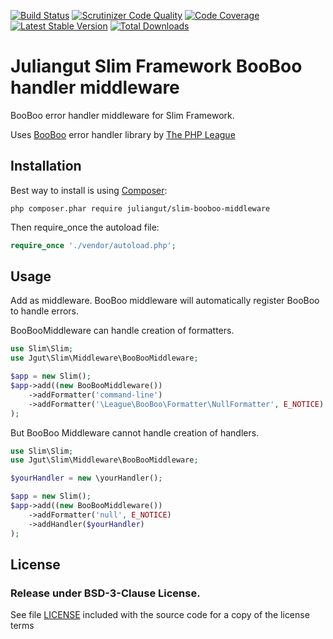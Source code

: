 [![Build Status](https://travis-ci.org/juliangut/slim-booboo-middleware.svg?branch=master)](https://travis-ci.org/juliangut/slim-booboo-middleware)
[![Scrutinizer Code Quality](https://scrutinizer-ci.com/g/juliangut/slim-booboo-middleware/badges/quality-score.png?b=master)](https://scrutinizer-ci.com/g/juliangut/slim-booboo-middleware/?branch=master)
[![Code Coverage](https://scrutinizer-ci.com/g/juliangut/slim-booboo-middleware/badges/coverage.png?b=master)](https://scrutinizer-ci.com/g/juliangut/slim-booboo-middleware/?branch=master)
[![Latest Stable Version](https://poser.pugx.org/juliangut/slim-booboo-middleware/v/stable.svg)](https://packagist.org/packages/juliangut/slim-booboo-middleware)
[![Total Downloads](https://poser.pugx.org/juliangut/slim-booboo-middleware/downloads.svg)](https://packagist.org/packages/juliangut/slim-booboo-middleware)

# Juliangut Slim Framework BooBoo handler middleware

BooBoo error handler middleware for Slim Framework.

Uses [BooBoo](https://github.com/thephpleague/booboo) error handler library by [The PHP League](http://thephpleague.com/)

## Installation

Best way to install is using [Composer](https://getcomposer.org/):

```
php composer.phar require juliangut/slim-booboo-middleware
```

Then require_once the autoload file:

```php
require_once './vendor/autoload.php';
```

## Usage

Add as middleware.
BooBoo middleware will automatically register BooBoo to handle errors.

BooBooMiddleware can handle creation of formatters.

```php
use Slim\Slim;
use Jgut\Slim\Middleware\BooBooMiddleware;

$app = new Slim();
$app->add((new BooBooMiddleware())
    ->addFormatter('command-line')
    ->addFormatter('\League\BooBoo\Formatter\NullFormatter', E_NOTICE)
);
```

But BooBoo Middleware cannot handle creation of handlers.

```php
use Slim\Slim;
use Jgut\Slim\Middleware\BooBooMiddleware;

$yourHandler = new \yourHandler();

$app = new Slim();
$app->add((new BooBooMiddleware())
    ->addFormatter('null', E_NOTICE)
    ->addHandler($yourHandler)
);
```

## License

### Release under BSD-3-Clause License.

See file [LICENSE](https://github.com/juliangut/slim-booboo-middleware/blob/master/LICENSE) included with the source code for a copy of the license terms

